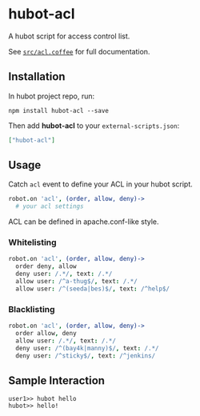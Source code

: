 # hubot-acl

A hubot script for access control list.

See [`src/acl.coffee`](src/acl.coffee) for full documentation.

## Installation

In hubot project repo, run:

`npm install hubot-acl --save`

Then add **hubot-acl** to your `external-scripts.json`:

```json
["hubot-acl"]
```

## Usage

Catch `acl` event to define your ACL in your hubot script.

```coffee
robot.on 'acl', (order, allow, deny)->
  # your acl settings
```

ACL can be defined in apache.conf-like style.

### Whitelisting

```coffee
robot.on 'acl', (order, allow, deny)->
  order deny, allow
  deny user: /.*/, text: /.*/
  allow user: /^a-thug$/, text: /.*/
  allow user: /^(seeda|bes)$/, text: /^help$/
```

### Blacklisting

```coffee
robot.on 'acl', (order, allow, deny)->
  order allow, deny
  allow user: /.*/, text: /.*/
  deny user: /^(bay4k|manny)$/, text: /.*/
  deny user: /^sticky$/, text: /^jenkins/
```

## Sample Interaction

```
user1>> hubot hello
hubot>> hello!
```
